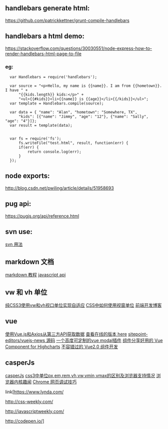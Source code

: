 ## handlebars generate html: 
 https://github.com/patrickkettner/grunt-compile-handlebars

## handlebars a html demo: 
  https://stackoverflow.com/questions/30030551/node-express-how-to-render-handlebars-html-page-to-file
  ### eg:
      var Handlebars = require('handlebars');

      var source = "<p>Hello, my name is {{name}}. I am from {{hometown}}. I have " +
          "{{kids.length}} kids:</p>" +
          "<ul>{{#kids}}<li>{{name}} is {{age}}</li>{{/kids}}</ul>";
      var template = Handlebars.compile(source);

      var data = { "name": "Alan", "hometown": "Somewhere, TX",
          "kids": [{"name": "Jimmy", "age": "12"}, {"name": "Sally", "age": "4"}]};
      var result = template(data);


      var fs = require('fs');
          fs.writeFile("test.html", result, function(err) {
          if(err) {
              return console.log(err);
          }
      });
## node exports:
  http://blog.csdn.net/pwiling/article/details/51958693 
## pug api:
  https://pugjs.org/api/reference.html
## svn use:
  [svn 用法](https://www.codelast.com/%E5%8E%9F%E5%88%9B-linux%E5%91%BD%E4%BB%A4%E8%A1%8C%E4%B8%8B%E4%BD%BF%E7%94%A8svn%E5%92%8Cgit%E7%9A%84%E4%B8%80%E4%BA%9B%E7%94%A8%E6%B3%95%E6%80%BB%E7%BB%93/)
## markdown 文档
  [markdown 教程](http://www.jianshu.com/p/1e402922ee32/)
  [javascript api](https://docs.microsoft.com/en-us/scripting/javascript/reference/reduce-method-array-javascript)
## vw 和 vh 单位
[纯CSS3使用vw和vh视口单位实现自适应](http://caibaojian.com/vw-vh.html)
[CSS中如何使用视窗单位](https://www.w3cplus.com/css/simplify-your-stylesheets-with-the-magical-css-viewport-units.html)
[前端开发博客](http://caibaojian.com/fe-daily-20170823.html)
## vue
[使用Vue.js和Axios从第三方API获取数据](http://caibaojian.com/fetching-data-with-vue-js.html)
[查看在线的版本 here](http://vuejs-news.herokuapp.com/)
[sitepoint-editors/vuejs-news 源码](https://github.com/sitepoint-editors/vuejs-news/blob/master/index.html)
[一个高度可定制的vue modal插件](https://github.com/shaodahong/dahong/issues/10)
[组件分享好用的 Vue Component for Highcharts](https://juejin.im/entry/58f9c515570c350058cc10e8?utm_medium=hao.caibaojian.com&utm_source=hao.caibaojian.com)
[不容错过的 Vue2.0 组件开发](http://hao.caibaojian.com/29008.html)
## casperJs
[casperJs](http://casperjs.org/)
[ css3中单位px,em,rem,vh,vw,vmin,vmax的区别及浏览器支持情况](http://blog.csdn.net/jyy_12/article/details/42557241)
[浏览器内核趣闻](http://www.jianshu.com/p/94abc5f88e11)
[Chrome 网页调试技巧](http://www.jianshu.com/p/2a3e3f0b562b)

link[https://www.lynda.com/

http://css-weekly.com/

http://javascriptweekly.com/

http://codepen.io/]


